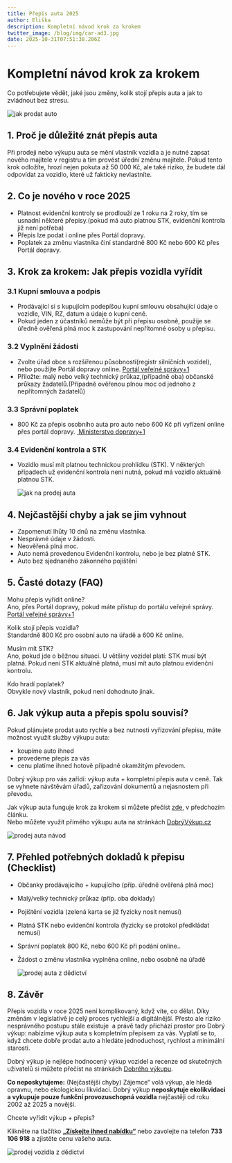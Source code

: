 ```yaml
---
title: Přepis auta 2025
author: Eliška
description: Kompletní návod krok za krokem
twitter_image: /blog/img/car-ad3.jpg
date: 2025-10-31T07:51:38.206Z
---
```

# Kompletní návod krok za krokem

Co potřebujete vědět, jaké jsou změny, kolik stojí přepis auta a jak to zvládnout bez stresu.

![jak prodat auto](/blog/img/info-icon.png)

## 1. Proč je důležité znát přepis auta

Při prodeji nebo výkupu auta se mění vlastník vozidla a je nutné zapsat nového majitele v registru a tím provést úřední změnu majitele. Pokud tento krok odložíte, hrozí nejen pokuta až 50 000 Kč, ale také riziko, že budete dál odpovídat za vozidlo, které už fakticky nevlastníte. 

## 2. Co je nového v roce 2025

* Platnost evidenční kontroly se prodlouží ze 1 roku na 2 roky, tím se usnadní některé pře­pisy.(pokud má auto platnou STK, evidenční kontrola již není potřeba)
* Přepis lze podat i online přes Portál dopravy.
* Poplatek za změnu vlastníka činí standardně 800 Kč nebo 600 Kč přes Portál dopravy. 

## 3. Krok za krokem: Jak přepis vozidla vyřídit

### 3.1 Kupní smlouva a podpis

* Prodávající si s kupujícím podepíšou kupní smlouvu obsahující údaje o vozidle, VIN, RZ, datum a údaje o kupní ceně.
* Pokud jeden z účastníků nemůže být při přepisu osobně, použije se úředně ověřená plná moc k zastupování nepřítomné osoby u přepisu.

### 3.2 Vyplnění žádosti

* Zvolte úřad obce s rozšířenou působností(registr silničních vozidel), nebo použijte Portál dopravy online. [Portál veřejné správy+1](https://portal.gov.cz/sluzby-vs/zapis-zmeny-vlastnika-vozidla-v-registru-silnicnich-vozidel-S8478?utm_source=chatgpt.com)
* Přiložte: malý nebo velký technický průkaz,(případně oba) občanské průkazy žadatelů.(Případně ověřenou plnou moc od jednoho z nepřítomných žadatelů)

### 3.3 Správní poplatek

* 800 Kč za přepis osobního auta pro auto nebo 600 Kč při vyřízení online přes portál dopravy. [ Ministerstvo dopravy+1](https://md.gov.cz/Zivotni-situace/Registr-vozidel/zmena-vlastnika?utm_source=chatgpt.com)

### 3.4 Evidenční kontrola a STK

* Vozidlo musí mít platnou technickou prohlídku (STK). V některých případech už evidenční kontrola není nutná, pokud má vozidlo aktuálně platnou STK.

  ![jak na prodej auta](/blog/img/certificat-79x929.jpg)

## 4. Nejčastější chyby a jak se jim vyhnout

* Zapomenutí lhůty 10 dnů na změnu vlastníka. 
* Nesprávné údaje v žádosti.
* Neověřená plná moc.
* Auto nemá provedenou Evidenční kontrolu, nebo je bez platné STK.
* Auto bez sjednaného zákonného pojištění

## 5. Časté dotazy (FAQ)

Mohu přepis vyřídit online?\
Ano, přes Portál dopravy, pokud máte přístup do portálu veřejné správy. [Portál veřejné správy+1](https://portal.gov.cz/sluzby-vs/zapis-zmeny-vlastnika-vozidla-v-registru-silnicnich-vozidel-S8478?utm_source=chatgpt.com)

Kolik stojí přepis vozidla?\
Standardně 800 Kč pro osobní auto na úřadě a 600 Kč online.

Musím mít STK?\
Ano, pokud jde o běžnou situaci. U většiny vozidel platí: STK musí být platná. Pokud není STK aktuálně platná, musí mít auto platnou evidenční kontrolu.

Kdo hradí poplatek?\
Obvykle nový vlastník, pokud není dohodnuto jinak.

## 6. Jak výkup auta a přepis spolu souvisí?

Pokud plánujete prodat auto rychle a bez nutnosti vyřizování přepisu, máte možnost využít služby výkupu auta:

* koupíme auto ihned
* provedeme přepis za vás
* cenu platíme ihned hotově případně okamžitým převodem.

Dobrý výkup pro vás zařídí: výkup auta + kompletní přepis auta v ceně. Tak se vyhnete návštěvám úřadů, zařizování dokumentů a nejasnostem při převodu.

Jak výkup auta funguje krok za krokem si můžete přečíst [zde](https://www.dobryvykup.cz/blog/2025/06/jak-prob%C3%ADh%C3%A1-v%C3%BDkup-auta), v předchozím článku.\
Nebo můžete využít přímého výkupu auta na stránkách [DobrýVýkup.cz](http://dobryvykup.cz)

![prodej auta návod](/blog/img/flatnet-79x929.jpg)

## 7. Přehled potřebných dokladů k přepisu (Checklist)

* Občanky prodávajícího + kupujícího (příp. úředně ověřená plná moc)
* Malý/velký technický průkaz (příp. oba doklady)
* Pojištění vozidla (zelená karta se již fyzicky nosit nemusí)
* Platná STK nebo evidenční kontrola (fyzicky se protokol předkládat nemusí)
* Správní poplatek 800 Kč, nebo 600 Kč při podání online..
* Žádost o změnu vlastníka vyplněna online, nebo osobně na úřadě

  ![prodej auta z dědictví](/blog/img/dvlogo1.png)

## 8. Závěr

Přepis vozidla v roce 2025 není komplikovaný, když víte, co dělat. Díky změnám v legislativě je celý proces rychlejší a digitálnější. Přesto ale riziko nesprávného postupu stále existuje  a právě tady přichází prostor pro Dobrý výkup: nabízíme výkup auta s kompletním přepisem za vás. Vyplatí se to, když chcete dobře prodat auto a hledáte jednoduchost, rychlost a minimální starosti.

Dobrý výkup je nejlépe hodnocený výkup vozidel a recenze od skutečných uživatelů si můžete přečíst na stránkách [Dobrého výkupu](http://www.dobryvykup.cz).

**Co neposkytujeme:** (Nejčastější chyby) Zájemce“ volá výkup, ale hledá opravnu, nebo ekologickou likvidaci. Dobrý výkup **neposkytuje ekolikvidaci a vykupuje pouze funkční provozuschopná vozidla** nejčastěji od roku 2002 až 2025 a novější.

Chcete vyřídit výkup + přepis? 

Klikněte na tlačítko **[„Získejte ihned nabídku“](https://www.dobryvykup.cz/#bottom)** nebo zavolejte na telefon **733 106 918** a zjistěte cenu vašeho auta.

![prodej vozidla z dědictví](/blog/img/car-ad3.jpg)